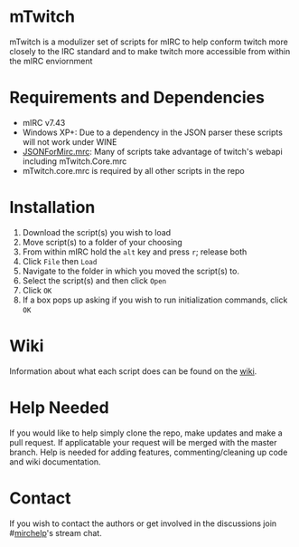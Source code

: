 # mTwitch
mTwitch is a modulizer set of scripts for mIRC to help conform twitch more closely to the IRC standard and to make twitch more accessible from within the mIRC enviornment

# Requirements and Dependencies
* mIRC v7.43
* Windows XP+: Due to a dependency in the JSON parser these scripts will not work under WINE
* [JSONForMirc.mrc](https://raw.githubusercontent.com/SReject/mTwitch/master/resources/JSONForMirc.mrc): Many of scripts take advantage of twitch's webapi including mTwitch.Core.mrc
* mTwitch.core.mrc is required by all other scripts in the repo

# Installation
1. Download the script(s) you wish to load
2. Move script(s) to a folder of your choosing
3. From within mIRC hold the `alt` key and press `r`; release both
4. Click `File` then `Load`
5. Navigate to the folder in which you moved the script(s) to.
6. Select the script(s) and then click `Open`
7. Click `OK`
8. If a box pops up asking if you wish to run initialization commands, click `OK`

# Wiki
Information about what each script does can be found on the [wiki](https://github.com/SReject/mTwitch/wiki).

# Help Needed
If you would like to help simply clone the repo, make updates and make a pull request. If applicatable your request will be merged with the master branch. Help is needed for adding features, commenting/cleaning up code and wiki documentation.

# Contact
If you wish to contact the authors or get involved in the discussions join #[mirchelp](http://twitch.tv/mirchelp)'s stream chat.


